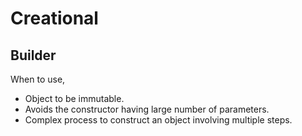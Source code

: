 # Creational

## Builder

When to use,

- Object to be immutable.
- Avoids the constructor having large number of parameters.
- Complex process to construct an object involving multiple steps.
